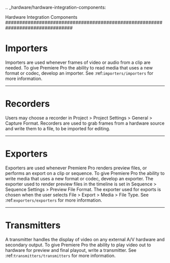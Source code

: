 .. _hardware/hardware-integration-components:

Hardware Integration Components
################################################################################

Importers
================================================================================

Importers are used whenever frames of video or audio from a clip are needed. To give Premiere Pro the ability to read media that uses a new format or codec, develop an importer. See :ref:`importers/importers` for more information.

----

Recorders
================================================================================

Users may choose a recorder in Project > Project Settings > General > Capture Format. Recorders are used to grab frames from a hardware source and write them to a file, to be imported for editing.

----

Exporters
================================================================================

Exporters are used whenever Premiere Pro renders preview files, or performs an export on a clip or sequence. To give Premiere Pro the ability to write media that uses a new format or codec, develop an exporter. The exporter used to render preview files in the timeline is set in Sequence > Sequence Settings > Preview File Format. The exporter used for exports is chosen when the user selects File > Export > Media > File Type. See :ref:`exporters/exporters` for more information.

----

Transmitters
================================================================================

A transmitter handles the display of video on any external A/V hardware and secondary output. To give Premiere Pro the ability to play video out to hardware for preview and final playout, write a transmitter. See :ref:`transmitters/transmitters` for more information.
